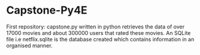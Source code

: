 # Capstone-Py4E
First repository: 
capstone.py written in python retrieves the data of over 17000 movies and about 300000 users that rated these movies.
An SQLite file i.e netflix.sqlite is the database created which contains information in an organised manner.
